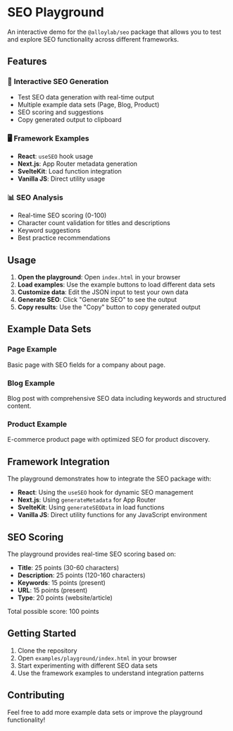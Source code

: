 # SEO Playground

An interactive demo for the `@alloylab/seo` package that allows you to test and explore SEO functionality across different frameworks.

## Features

### 🎯 **Interactive SEO Generation**

- Test SEO data generation with real-time output
- Multiple example data sets (Page, Blog, Product)
- SEO scoring and suggestions
- Copy generated output to clipboard

### 🖥️ **Framework Examples**

- **React**: `useSEO` hook usage
- **Next.js**: App Router metadata generation
- **SvelteKit**: Load function integration
- **Vanilla JS**: Direct utility usage

### 📊 **SEO Analysis**

- Real-time SEO scoring (0-100)
- Character count validation for titles and descriptions
- Keyword suggestions
- Best practice recommendations

## Usage

1. **Open the playground**: Open `index.html` in your browser
2. **Load examples**: Use the example buttons to load different data sets
3. **Customize data**: Edit the JSON input to test your own data
4. **Generate SEO**: Click "Generate SEO" to see the output
5. **Copy results**: Use the "Copy" button to copy generated output

## Example Data Sets

### Page Example

Basic page with SEO fields for a company about page.

### Blog Example

Blog post with comprehensive SEO data including keywords and structured content.

### Product Example

E-commerce product page with optimized SEO for product discovery.

## Framework Integration

The playground demonstrates how to integrate the SEO package with:

- **React**: Using the `useSEO` hook for dynamic SEO management
- **Next.js**: Using `generateMetadata` for App Router
- **SvelteKit**: Using `generateSEOData` in load functions
- **Vanilla JS**: Direct utility functions for any JavaScript environment

## SEO Scoring

The playground provides real-time SEO scoring based on:

- **Title**: 25 points (30-60 characters)
- **Description**: 25 points (120-160 characters)
- **Keywords**: 15 points (present)
- **URL**: 15 points (present)
- **Type**: 20 points (website/article)

Total possible score: 100 points

## Getting Started

1. Clone the repository
2. Open `examples/playground/index.html` in your browser
3. Start experimenting with different SEO data sets
4. Use the framework examples to understand integration patterns

## Contributing

Feel free to add more example data sets or improve the playground functionality!
